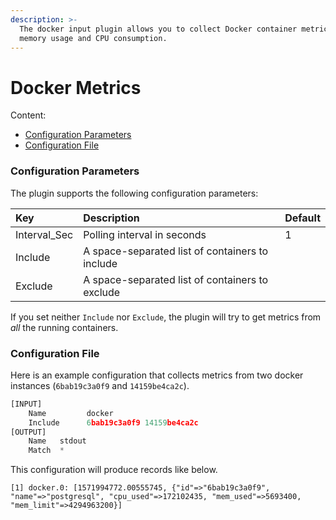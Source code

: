 ```yaml
---
description: >-
  The docker input plugin allows you to collect Docker container metrics such as
  memory usage and CPU consumption.
---
```


# Docker Metrics

Content:

* [Configuration Parameters](docker.md#configuration-parameters)
* [Configuration File](docker.md#configuration-file)

### Configuration Parameters

The plugin supports the following configuration parameters:

| Key | Description | Default |
| :--- | :--- | :--- |
| Interval\_Sec | Polling interval in seconds | 1 |
| Include | A space-separated list of containers to include |  |
| Exclude | A space-separated list of containers to exclude |  |

If you set neither `Include` nor `Exclude`, the plugin will try to get metrics from _all_ the running containers.

### Configuration File

Here is an example configuration that collects metrics from two docker instances \(`6bab19c3a0f9` and `14159be4ca2c`\).

```python
[INPUT]
    Name         docker
    Include      6bab19c3a0f9 14159be4ca2c
[OUTPUT]
    Name   stdout
    Match  *
```

This configuration will produce records like below.

```text
[1] docker.0: [1571994772.00555745, {"id"=>"6bab19c3a0f9", "name"=>"postgresql", "cpu_used"=>172102435, "mem_used"=>5693400, "mem_limit"=>4294963200}]
```

